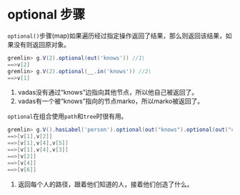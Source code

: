 # optional 步骤

`optional()`步骤(map)如果遍历经过指定操作返回了结果，那么则返回该结果，如果没有则返回原对象。

```groovy
gremlin> g.V(2).optional(out('knows')) //1\
==>v[2]
gremlin> g.V(2).optional(__.in('knows')) //2\
==>v[1]
```

1. vadas没有通过“knows”边指向其他节点，所以他自己被返回了。
2. vadas有一个被“knows”指向的节点marko，所以marko被返回了。

`optional`在组合使用`path`和`tree`时很有用。

```groovy
gremlin> g.V().hasLabel('person').optional(out("knows").optional(out("created"))).path() //1\
==>[v[1],v[2]]
==>[v[1],v[4],v[5]]
==>[v[1],v[4],v[3]]
==>[v[2]]
==>[v[4]]
==>[v[6]]
```

1. 返回每个人的路径，跟着他们知道的人，接着他们创造了什么。

